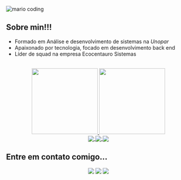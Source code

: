 ![mario coding](https://i.imgur.com/1ZvVkDc.gif)
<br>

## Sobre min!!!

- Formado em Análise e desenvolvimento de sistemas na *Unopar*
- Apaixonado por tecnologia, focado em desenvolvimento back end 
- Líder de squad na empresa Ecocentauro Sistemas


<br>
<div align="center">
  <a href="https://github.com/Dev-Anderson">
  <img height="180em" src="https://github-readme-stats.vercel.app/api?username=Dev-Anderson&show_icons=true&theme=dracula&include_all_commits=true&count_private=true"/>
  <img height="180em" src="https://github-readme-stats.vercel.app/api/top-langs/?username=Dev-Anderson&layout=compact&langs_count=7&theme=dracula"/>
</div>

<div align="center">
 <a href="https://github.com/Dev-Anderson/golang">
  <img align="center" src="https://github-readme-stats.vercel.app/api/pin/?username=Dev-Anderson&repo=golang&theme=react&hide_border=true" />
</a>
<a href="https://github.com/Dev-Anderson/api-go-fretebras">
  <img align="center" src="https://github-readme-stats.vercel.app/api/pin/?username=Dev-Anderson&repo=api-go-fretebras&theme=react&hide_border=true" />
</a>
<a href="https://github.com/Dev-Anderson/html-css-js">
  <img align="center" src="https://github-readme-stats.vercel.app/api/pin/?username=Dev-Anderson&repo=html-css-js&theme=react&hide_border=true" />
</a>
</div>

## Entre em contato comigo... 
 
<div align="center"> 
  <a href="https://www.instagram.com/adersoosilvaa/" target="_blank"><img src="https://img.shields.io/badge/-Instagram-%23E4405F?style=for-the-badge&logo=instagram&logoColor=white" target="_blank"></a>
  <a href = "mailto:adersoosilvaa@gmail.com"><img src="https://img.shields.io/badge/-Gmail-%23333?style=for-the-badge&logo=gmail&logoColor=white" target="_blank"></a>
  <a href="https://www.linkedin.com/in/anderson-silva-7591b1102/" target="_blank"><img src="https://img.shields.io/badge/-LinkedIn-%230077B5?style=for-the-badge&logo=linkedin&logoColor=white" target="_blank"></a>
 
 
</div>
